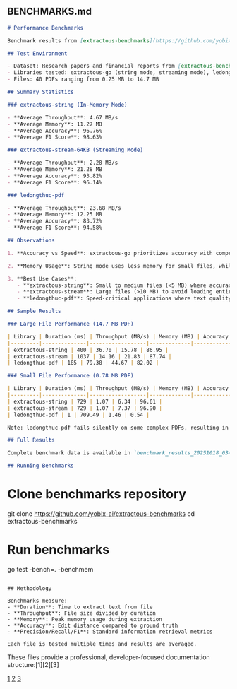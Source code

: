 
## BENCHMARKS.md

```markdown
# Performance Benchmarks

Benchmark results from [extractous-benchmarks](https://github.com/yobix-ai/extractous-benchmarks) dataset.

## Test Environment

- Dataset: Research papers and financial reports from [extractous-benchmarks/dataset](https://github.com/yobix-ai/extractous-benchmarks/tree/main/dataset)
- Libraries tested: extractous-go (string mode, streaming mode), ledongthuc/pdf
- Files: 40 PDFs ranging from 0.25 MB to 14.7 MB

## Summary Statistics

### extractous-string (In-Memory Mode)

- **Average Throughput**: 4.67 MB/s
- **Average Memory**: 11.27 MB
- **Average Accuracy**: 96.76%
- **Average F1 Score**: 98.63%

### extractous-stream-64KB (Streaming Mode)

- **Average Throughput**: 2.28 MB/s
- **Average Memory**: 21.28 MB
- **Average Accuracy**: 93.82%
- **Average F1 Score**: 96.14%

### ledongthuc-pdf

- **Average Throughput**: 23.68 MB/s
- **Average Memory**: 12.25 MB
- **Average Accuracy**: 83.72%
- **Average F1 Score**: 94.58%

## Observations

1. **Accuracy vs Speed**: extractous-go prioritizes accuracy with comprehensive text extraction (96%+ accuracy) while ledongthuc-pdf is faster but less accurate (83%).

2. **Memory Usage**: String mode uses less memory for small files, while streaming mode maintains consistent memory usage for large files.

3. **Best Use Cases**:
   - **extractous-string**: Small to medium files (<5 MB) where accuracy matters
   - **extractous-stream**: Large files (>10 MB) to avoid loading entire content into memory
   - **ledongthuc-pdf**: Speed-critical applications where text quality is less important

## Sample Results

### Large File Performance (14.7 MB PDF)

| Library | Duration (ms) | Throughput (MB/s) | Memory (MB) | Accuracy (%) |
|---------|--------------|------------------|-------------|--------------|
| extractous-string | 400 | 36.70 | 15.78 | 86.95 |
| extractous-stream | 1037 | 14.16 | 21.83 | 87.74 |
| ledongthuc-pdf | 185 | 79.38 | 44.67 | 82.02 |

### Small File Performance (0.78 MB PDF)

| Library | Duration (ms) | Throughput (MB/s) | Memory (MB) | Accuracy (%) |
|---------|--------------|------------------|-------------|--------------|
| extractous-string | 729 | 1.07 | 6.34 | 96.61 |
| extractous-stream | 729 | 1.07 | 7.37 | 96.90 |
| ledongthuc-pdf | 1 | 709.49 | 1.46 | 0.54 |

Note: ledongthuc-pdf fails silently on some complex PDFs, resulting in near-zero accuracy.

## Full Results

Complete benchmark data is available in `benchmark_results_20251018_034604.csv`.

## Running Benchmarks

```
# Clone benchmarks repository
git clone https://github.com/yobix-ai/extractous-benchmarks
cd extractous-benchmarks

# Run benchmarks
go test -bench=. -benchmem
```

## Methodology

Benchmarks measure:
- **Duration**: Time to extract text from file
- **Throughput**: File size divided by duration
- **Memory**: Peak memory usage during extraction
- **Accuracy**: Edit distance compared to ground truth
- **Precision/Recall/F1**: Standard information retrieval metrics

Each file is tested multiple times and results are averaged.
```

These files provide a professional, developer-focused documentation structure:[1][2][3]

[1](https://ppl-ai-file-upload.s3.amazonaws.com/web/direct-files/attachments/84579331/cca3bd07-1380-4c4b-a89f-a7be0003a5f8/DEVELOPER.md-Complete-Developer-Guide.md)
[2](https://ppl-ai-file-upload.s3.amazonaws.com/web/direct-files/attachments/84579331/5378c626-0f89-4d2a-a61a-9c7ecc8e1e2d/benchmark_results_20251018_034604.csv)
[3](https://ppl-ai-file-upload.s3.amazonaws.com/web/direct-files/attachments/84579331/72e5f134-4845-4ced-8882-4f1a11ee5e07/rahulpoonia29-extractous-go-8a5edab282632443-3.txt)